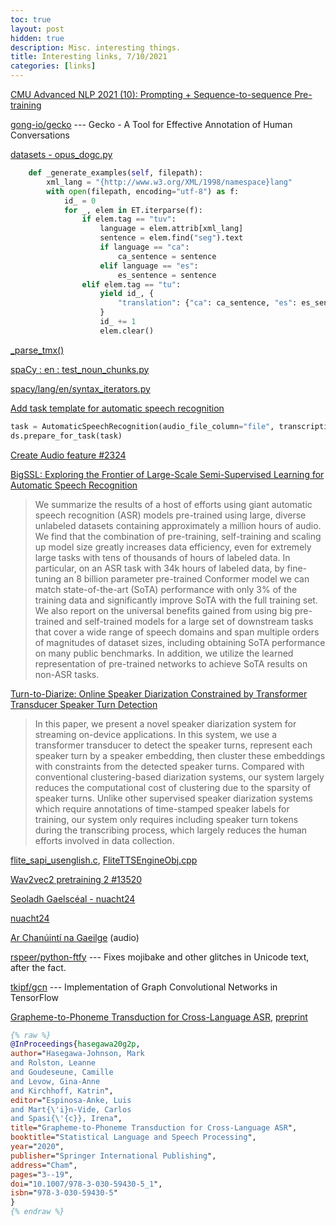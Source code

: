 ```yaml
---
toc: true
layout: post
hidden: true
description: Misc. interesting things.
title: Interesting links, 7/10/2021
categories: [links]
---
```


[CMU Advanced NLP 2021 (10): Prompting + Sequence-to-sequence Pre-training](https://www.youtube.com/watch?v=TE6urdkTR4I)

[gong-io/gecko](https://github.com/gong-io/gecko) --- Gecko - A Tool for Effective Annotation of Human Conversations

[datasets - opus_dogc.py](https://github.com/huggingface/datasets/blob/3db67f5ff6cbf807b129d2b4d1107af27623b608/datasets/opus_dogc/opus_dogc.py)

```python
    def _generate_examples(self, filepath):
        xml_lang = "{http://www.w3.org/XML/1998/namespace}lang"
        with open(filepath, encoding="utf-8") as f:
            id_ = 0
            for _, elem in ET.iterparse(f):
                if elem.tag == "tuv":
                    language = elem.attrib[xml_lang]
                    sentence = elem.find("seg").text
                    if language == "ca":
                        ca_sentence = sentence
                    elif language == "es":
                        es_sentence = sentence
                elif elem.tag == "tu":
                    yield id_, {
                        "translation": {"ca": ca_sentence, "es": es_sentence},
                    }
                    id_ += 1
                    elem.clear()
```

[_parse_tmx()](https://github.com/huggingface/datasets/blob/ed8b06750224a534de5773590b0a491318f3ae6a/datasets/wmt16/wmt_utils.py#L926)

[spaCy : en : test_noun_chunks.py](https://github.com/explosion/spaCy/blob/master/spacy/tests/lang/en/test_noun_chunks.py)

[spacy/lang/en/syntax_iterators.py](https://github.com/explosion/spaCy/blob/master/spacy/lang/en/syntax_iterators.py)

[Add task template for automatic speech recognition](https://github.com/huggingface/datasets/pull/2533)

```python
task = AutomaticSpeechRecognition(audio_file_column="file", transcription_column="text")
ds.prepare_for_task(task)
```

[Create Audio feature #2324](https://github.com/huggingface/datasets/pull/2324)

[BigSSL: Exploring the Frontier of Large-Scale Semi-Supervised Learning for Automatic Speech Recognition](https://arxiv.org/abs/2109.13226)

> We summarize the results of a host of efforts using giant automatic speech recognition (ASR) models pre-trained using large, diverse unlabeled datasets containing approximately a million hours of audio. We find that the combination of pre-training, self-training and scaling up model size greatly increases data efficiency, even for extremely large tasks with tens of thousands of hours of labeled data. In particular, on an ASR task with 34k hours of labeled data, by fine-tuning an 8 billion parameter pre-trained Conformer model we can match state-of-the-art (SoTA) performance with only 3% of the training data and significantly improve SoTA with the full training set. We also report on the universal benefits gained from using big pre-trained and self-trained models for a large set of downstream tasks that cover a wide range of speech domains and span multiple orders of magnitudes of dataset sizes, including obtaining SoTA performance on many public benchmarks. In addition, we utilize the learned representation of pre-trained networks to achieve SoTA results on non-ASR tasks.

[Turn-to-Diarize: Online Speaker Diarization Constrained by Transformer Transducer Speaker Turn Detection](https://arxiv.org/abs/2109.11641)

> In this paper, we present a novel speaker diarization system for streaming on-device applications. In this system, we use a transformer transducer to detect the speaker turns, represent each speaker turn by a speaker embedding, then cluster these embeddings with constraints from the detected speaker turns. Compared with conventional clustering-based diarization systems, our system largely reduces the computational cost of clustering due to the sparsity of speaker turns. Unlike other supervised speaker diarization systems which require annotations of time-stamped speaker labels for training, our system only requires including speaker turn tokens during the transcribing process, which largely reduces the human efforts involved in data collection.

[flite_sapi_usenglish.c](https://github.com/festvox/flite/blob/master/sapi/FliteTTSEngineObj/flite_sapi_usenglish.c),
[FliteTTSEngineObj.cpp](https://github.com/festvox/flite/blob/master/sapi/FliteTTSEngineObj/FliteTTSEngineObj.cpp)

[Wav2vec2 pretraining 2 #13520](https://github.com/huggingface/transformers/pull/13520)

[Seoladh Gaelscéal - nuacht24](https://www.youtube.com/watch?v=3BIdtsKnXtM)

[nuacht24](https://www.youtube.com/channel/UCsQv0m-VbJGW3RFugpGKwMA)

[Ar Chanúintí na Gaeilge](https://antuairisceoir.wordpress.com/2013/12/04/ar-chanuinti-na-gaeilge/) (audio)

[rspeer/python-ftfy](https://github.com/rspeer/python-ftfy) --- Fixes mojibake and other glitches in Unicode text, after the fact.

[tkipf/gcn](https://github.com/tkipf/gcn) --- Implementation of Graph Convolutional Networks in TensorFlow

[Grapheme-to-Phoneme Transduction for Cross-Language ASR](https://link.springer.com/chapter/10.1007%2F978-3-030-59430-5_1),
[preprint](http://camille-g.com/slsp20.pdf)

```bibtex
{% raw %}
@InProceedings{hasegawa20g2p,
author="Hasegawa-Johnson, Mark
and Rolston, Leanne
and Goudeseune, Camille
and Levow, Gina-Anne
and Kirchhoff, Katrin",
editor="Espinosa-Anke, Luis
and Mart{\'i}n-Vide, Carlos
and Spasi{\'{c}}, Irena",
title="Grapheme-to-Phoneme Transduction for Cross-Language ASR",
booktitle="Statistical Language and Speech Processing",
year="2020",
publisher="Springer International Publishing",
address="Cham",
pages="3--19",
doi="10.1007/978-3-030-59430-5_1",
isbn="978-3-030-59430-5"
}
{% endraw %}
```